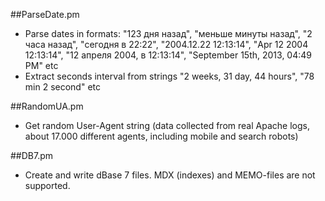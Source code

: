##ParseDate.pm

- Parse dates in formats: "123 дня назад", "меньше минуты назад", "2 часа назад", "сегодня в 22:22", "2004.12.22 12:13:14", "Apr 12 2004 12:13:14", "12 апреля 2004, в 12:13:14", "September 15th, 2013, 04:49 PM" etc
- Extract seconds interval from strings "2 weeks, 31 day, 44 hours", "78 min 2 second" etc
 
##RandomUA.pm

- Get random User-Agent string (data collected from real Apache logs, about 17.000 different agents, including mobile and search robots)

##DB7.pm

- Create and write dBase 7 files. MDX (indexes) and MEMO-files are not supported.
